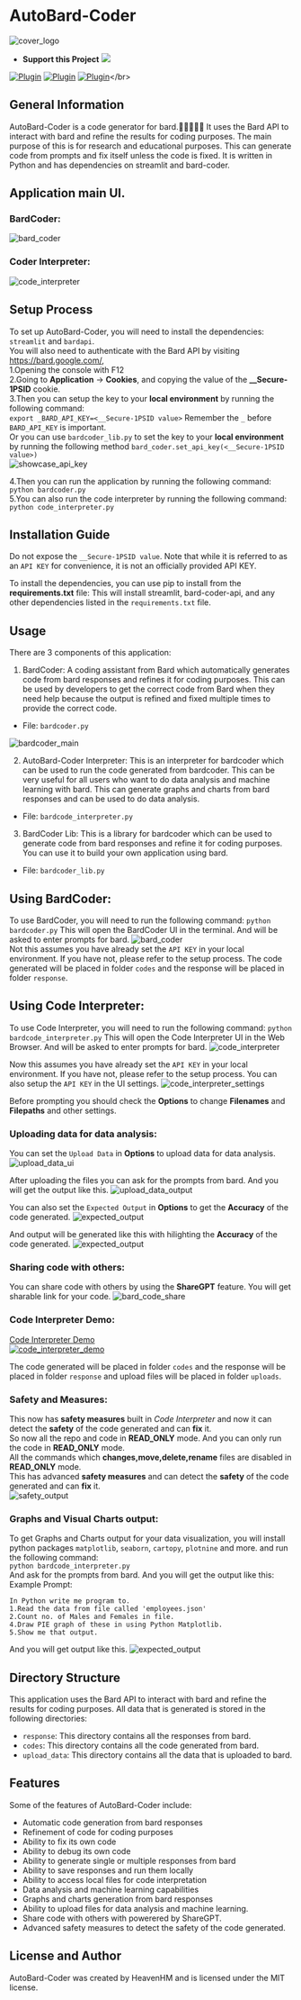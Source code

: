 # AutoBard-Coder
![cover_logo](https://github.com/haseeb-heaven/AutoBard-Coder/blob/master/resources/logo.png?raw=true "")</br>
- **Support this Project** <a href="https://www.buymeacoffee.com/haseebheaven"><img src="https://img.buymeacoffee.com/button-api/?text=Buy me a coffee&emoji=&slug=haseebheaven&button_colour=40DCA5&font_colour=ffffff&font_family=Cookie&outline_colour=000000&coffee_colour=FFDD00" /></a>

[![Plugin](https://img.shields.io/badge/Code%20Runner-Repo-blue)](https://replit.com/@HaseebMir/AutoBard-Coder)
[![Plugin](https://img.shields.io/badge/Code%20Runner-Hosted-blue)](https://autobard-coder.haseebmir.repl.co)
[![Plugin](https://img.shields.io/badge/Code%20Runner-CodeSpace-blue)]([https://autobard-coder.haseebmir.repl.co](https://haseeb-heaven-legendary-guide-x555j7vpv4phprg6-8501.preview.app.github.dev/))</br>

## General Information
AutoBard-Coder is a code generator for bard.🙌👩‍💻👨‍💻 It uses the Bard API to interact with bard and refine the results for coding purposes. The main purpose of this is for research and educational purposes. This can generate code from prompts and fix itself unless the code is fixed. It is written in Python and has dependencies on streamlit and bard-coder.

## Application main UI.
### BardCoder:
![bard_coder](https://github.com/haseeb-heaven/AutoBard-Coder/blob/master/resources/bardcoder_main.png?raw=true "")</br>

### Coder Interpreter:
![code_interpreter](https://github.com/haseeb-heaven/AutoBard-Coder/blob/master/resources/code_interpreter_main_ui.png?raw=true "")</br>

## Setup Process
To set up AutoBard-Coder, you will need to install the dependencies: `streamlit` and `bardapi`. </br>
You will also need to authenticate with the Bard API by visiting https://bard.google.com/, </br>
1.Opening the console with F12 </br>
2.Going to **Application** → **Cookies**, and copying the value of the **__Secure-1PSID** cookie.</br>
3.Then you can setup the key to your **local environment** by running the following command:</br>
```export _BARD_API_KEY=<__Secure-1PSID value>``` Remember the `_` before `BARD_API_KEY` is important. </br>
Or you can use `bardcoder_lib.py` to set the key to your **local environment** by running the following method `bard_coder.set_api_key(<__Secure-1PSID value>)` </br>
![showcase_api_key](https://github.com/haseeb-heaven/AutoBard-Coder/blob/master/resources/showcase_api_key.png?raw=true "")</br>

4.Then you can run the application by running the following command:
```python bardcoder.py``` </br>
5.You can also run the code interpreter by running the following command:
```python code_interpreter.py``` </br>

## Installation Guide
Do not expose the `__Secure-1PSID value`. 
Note that while it is referred to as an `API KEY` for convenience, it is not an officially provided API KEY.

To install the dependencies, you can use pip to install from the **requirements.txt** file:
This will install streamlit, bard-coder-api, and any other dependencies listed in the `requirements.txt` file.

## Usage
There are 3 components of this application:
1. BardCoder: A coding assistant from Bard which automatically generates code from bard responses and refines it for coding purposes. This can be used by developers to get the correct code from Bard when they need help because the output is refined and fixed multiple times to provide the correct code.
- File: `bardcoder.py`

![bardcoder_main](https://github.com/haseeb-heaven/AutoBard-Coder/blob/master/resources/bardcoder_main.png?raw=true "")</br>

2. AutoBard-Coder Interpreter: This is an interpreter for bardcoder which can be used to run the code generated from bardcoder. This can be very useful for all users who want to do data analysis and machine learning with bard. This can generate graphs and charts from bard responses and can be used to do data analysis.
- File: `bardcode_interpreter.py`

3. BardCoder Lib: This is a library for bardcoder which can be used to generate code from bard responses and refine it for coding purposes. You can use it to build your own application using bard.
- File: `bardcoder_lib.py`

## Using BardCoder:
To use BardCoder, you will need to run the following command:
```python bardcoder.py```
This will open the BardCoder UI in the terminal. And will be asked to enter prompts for bard.
![bard_coder](https://github.com/haseeb-heaven/AutoBard-Coder/blob/master/resources/bardcoder_main.png?raw=true "")</br>
Not this assumes you have already set the `API KEY` in your local environment. If you have not, please refer to the setup process.
The code generated will be placed in folder `codes` and the response will be placed in folder `response`.

## Using Code Interpreter:
To use Code Interpreter, you will need to run the following command:
```python bardcode_interpreter.py```
This will open the Code Interpreter UI in the Web Browser. And will be asked to enter prompts for bard.
![code_interpreter](https://github.com/haseeb-heaven/AutoBard-Coder/blob/master/resources/code_interpreter_main_ui.png?raw=true "")</br>

Now this assumes you have already set the `API KEY` in your local environment. If you have not, please refer to the setup process.
You can also setup the `API KEY` in the UI settings.
![code_interpreter_settings](https://github.com/haseeb-heaven/AutoBard-Coder/blob/master/resources/code_interpreter_settings.png?raw=true "")</br>

Before prompting you should check the **Options** to change **Filenames** and **Filepaths** and other settings.

### Uploading data for data analysis:
You can set the `Upload Data` in **Options** to upload data for data analysis.
![upload_data_ui](https://github.com/haseeb-heaven/AutoBard-Coder/blob/master/resources/upload_data_ui.png?raw=true "")</br>

After uploading the files you can ask for the prompts from bard. And you will get the output like this.
![upload_data_output](https://github.com/haseeb-heaven/AutoBard-Coder/blob/master/resources/upload_data_output.png?raw=true "")</br>

You can also set the `Expected Output` in **Options** to get the **Accuracy** of the code generated.
![expected_output](https://github.com/haseeb-heaven/AutoBard-Coder/blob/master/resources/code_interpreter_expected_output.png?raw=true "")</br>

And output will be generated like this with hilighting the **Accuracy** of the code generated.
![expected_output](https://github.com/haseeb-heaven/AutoBard-Coder/blob/master/resources/code_interpreter_output.png?raw=true "")</br>

### Sharing code with others:
You can share code with others by using the **ShareGPT** feature. You will get sharable link for your code.
![bard_code_share](https://github.com/haseeb-heaven/AutoBard-Coder/blob/master/resources/bard_code_share.png?raw=true "")</br>

### Code Interpreter Demo:
[Code Interpreter Demo](https://github.com/haseeb-heaven/AutoBard-Coder/blob/master/resources/code_interpreter_demo.webm)</br>
[![code_interpreter_demo](https://img.youtube.com/vi/Flg1qUzs9ew/0.jpg)](https://youtube.com/shorts/Flg1qUzs9ew)

The code generated will be placed in folder `codes` and the response will be placed in folder `response` and upload files will be placed in folder `uploads`.

### Safety and Measures:
This now has **safety measures** built in _Code Interpreter_ and now it can detect the **safety** of the code generated and can **fix** it.</br>
So now all the repo and code in **READ_ONLY** mode. And you can only run the code in **READ_ONLY** mode.</br>
All the commands which **__changes,move,delete,rename__** files are disabled in **READ_ONLY** mode.</br>
This has advanced **safety measures** and can detect the **safety** of the code generated and can **fix** it.</br>
![safety_output](https://github.com/haseeb-heaven/AutoBard-Coder/blob/master/resources/safety_output.png?raw=true "")</br>


### Graphs and Visual Charts output:
To get Graphs and Charts output for your data visualization, you will install python packages `matplotlib`, `seaborn`, `cartopy`, `plotnine` and more. and run the following command: </br>
```python bardcode_interpreter.py``` </br>
And ask for the prompts from bard. And you will get the output like this:
Example Prompt:
```
In Python write me program to.
1.Read the data from file called 'employees.json'
2.Count no. of Males and Females in file.
4.Draw PIE graph of these in using Python Matplotlib.
5.Show me that output.
```

And you will get output like this.
![expected_output](https://github.com/haseeb-heaven/AutoBard-Coder/blob/master/resources/employees_chart.png?raw=true "")</br>

## Directory Structure
This application uses the Bard API to interact with bard and refine the results for coding purposes. All data that is generated is stored in the following directories:
- `response`: This directory contains all the responses from bard.
- `codes`: This directory contains all the code generated from bard.
- `upload_data`: This directory contains all the data that is uploaded to bard.

## Features
Some of the features of AutoBard-Coder include:
- Automatic code generation from bard responses
- Refinement of code for coding purposes
- Ability to fix its own code
- Ability to debug its own code
- Ability to generate single or multiple responses from bard
- Ability to save responses and run them locally
- Ability to access local files for code interpretation
- Data analysis and machine learning capabilities
- Graphs and charts generation from bard responses
- Ability to upload files for data analysis and machine learning.
- Share code with others with powerered by ShareGPT.
- Advanced safety measures to detect the safety of the code generated.


## License and Author
AutoBard-Coder was created by HeavenHM and is licensed under the MIT license.
